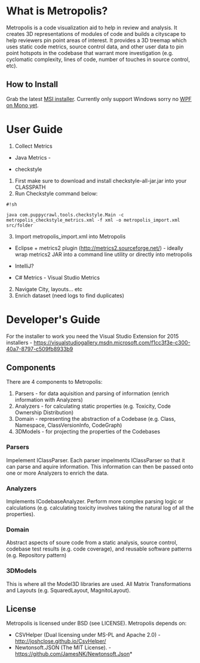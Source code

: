 # What is Metropolis?

Metropolis is a code visualization aid to help in review and analysis. It creates 3D representations of modules of code and builds a cityscape  to help reviewers pin point areas of interest. It provides a 3D treemap which uses static code metrics, source control data, and other user data to pin point hotspots in the codebase that warrant more investigation (e.g. cyclomatic complexity, lines of code, number of touches in source control, etc).

## How to Install

Grab the latest [MSI installer](https://bitbucket.org/jmccracken/metropolis/downloads/Metropolis.msi). Currently only support Windows sorry no [WPF on Mono yet](http://www.mono-project.com/docs/gui/wpf/).


# User Guide

1. Collect Metrics
* Java Metrics - 

* checkstyle

1. First make sure to download and install checkstyle-all-jar.jar into your CLASSPATH
2. Run Checkstyle command below:

```
#!sh

java com.puppycrawl.tools.checkstyle.Main -c metropolis_checkstyle_metrics.xml -f xml -o metropolis_import.xml src/folder
```
3. Import metropolis_import.xml into Metropolis

* Eclipse + metrics2 plugin (http://metrics2.sourceforge.net/) - ideally wrap metrics2 JAR into a command line utility or directly into metropolis

* IntelliJ?

* C# Metrics - Visual Studio Metrics

2. Navigate City, layouts... etc
3. Enrich dataset (need logs to find duplicates)






# Developer's Guide

For the installer to work you need the Visual Studio Extension for 2015 installers - https://visualstudiogallery.msdn.microsoft.com/f1cc3f3e-c300-40a7-8797-c509fb8933b9


## Components

There are 4 components to Metropolis:

1. Parsers - for data aquisition and parsing of information (enrich information with Analyzers)
1. Analyzers - for calculating static properties (e.g. Toxicity, Code Ownership Distribution)
1. Domain - representing the abstraction of a Codebase (e.g. Class, Namespace, ClassVersionInfo, CodeGraph)
1. 3DModels - for projecting the properties of the Codebases

### Parsers

Impelement IClassParser. Each parser impelments IClassParser so that it can parse and aquire information. This information can then be passed onto one or more Analyzers to enrich the data.

### Analyzers

Implements ICodebaseAnalyzer. Perform more complex parsing logic or calculations (e.g. calculating toxicity involves taking the natural log of all the properties).

### Domain

Abstract aspects of soure code from a static analysis, source control, codebase test results (e.g. code coverage), and reusable software patterns (e.g. Repository pattern)

### 3DModels

This is where all the Model3D libraries are used. All Matrix Transformations and Layouts (e.g. SquaredLayout, MagnitoLayout).

## License

Metropolis is licensed under BSD (see LICENSE). 
Metropolis depends on:

* CSVHelper (Dual licensing under MS-PL and Apache 2.0) - http://joshclose.github.io/CsvHelper/
* Newtonsoft.JSON (The MIT License). - https://github.com/JamesNK/Newtonsoft.Json*